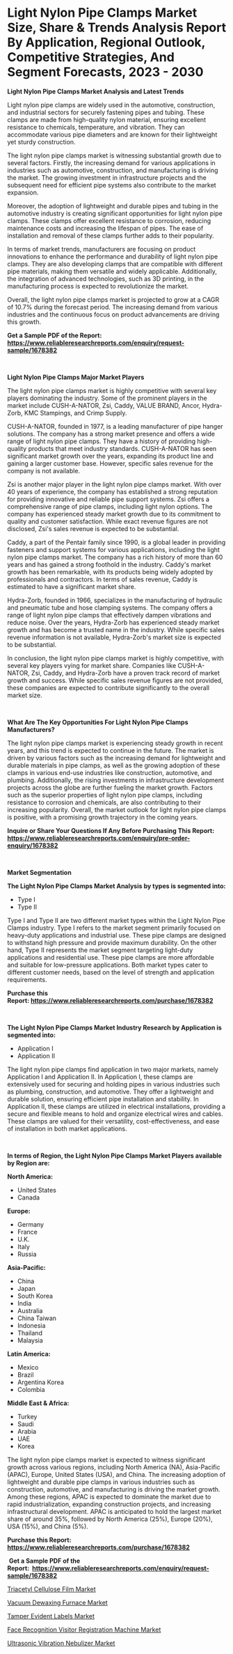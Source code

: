 <p><h1>Light Nylon Pipe Clamps Market Size, Share & Trends Analysis Report By Application, Regional Outlook, Competitive Strategies, And Segment Forecasts, 2023 - 2030</h1></p><p><strong>Light Nylon Pipe Clamps Market Analysis and Latest Trends</strong></p>
<p><p>Light nylon pipe clamps are widely used in the automotive, construction, and industrial sectors for securely fastening pipes and tubing. These clamps are made from high-quality nylon material, ensuring excellent resistance to chemicals, temperature, and vibration. They can accommodate various pipe diameters and are known for their lightweight yet sturdy construction.</p><p>The light nylon pipe clamps market is witnessing substantial growth due to several factors. Firstly, the increasing demand for various applications in industries such as automotive, construction, and manufacturing is driving the market. The growing investment in infrastructure projects and the subsequent need for efficient pipe systems also contribute to the market expansion.</p><p>Moreover, the adoption of lightweight and durable pipes and tubing in the automotive industry is creating significant opportunities for light nylon pipe clamps. These clamps offer excellent resistance to corrosion, reducing maintenance costs and increasing the lifespan of pipes. The ease of installation and removal of these clamps further adds to their popularity.</p><p>In terms of market trends, manufacturers are focusing on product innovations to enhance the performance and durability of light nylon pipe clamps. They are also developing clamps that are compatible with different pipe materials, making them versatile and widely applicable. Additionally, the integration of advanced technologies, such as 3D printing, in the manufacturing process is expected to revolutionize the market.</p><p>Overall, the light nylon pipe clamps market is projected to grow at a CAGR of 10.7% during the forecast period. The increasing demand from various industries and the continuous focus on product advancements are driving this growth.</p></p>
<p><strong>Get a Sample PDF of the Report:&nbsp; <a href="https://www.reliableresearchreports.com/enquiry/request-sample/1678382">https://www.reliableresearchreports.com/enquiry/request-sample/1678382</a></strong></p>
<p>&nbsp;</p>
<p><strong>Light Nylon Pipe Clamps Major Market Players</strong></p>
<p><p>The light nylon pipe clamps market is highly competitive with several key players dominating the industry. Some of the prominent players in the market include CUSH-A-NATOR, Zsi, Caddy, VALUE BRAND, Ancor, Hydra-Zorb, KMC Stampings, and Crimp Supply.</p><p>CUSH-A-NATOR, founded in 1977, is a leading manufacturer of pipe hanger solutions. The company has a strong market presence and offers a wide range of light nylon pipe clamps. They have a history of providing high-quality products that meet industry standards. CUSH-A-NATOR has seen significant market growth over the years, expanding its product line and gaining a larger customer base. However, specific sales revenue for the company is not available.</p><p>Zsi is another major player in the light nylon pipe clamps market. With over 40 years of experience, the company has established a strong reputation for providing innovative and reliable pipe support systems. Zsi offers a comprehensive range of pipe clamps, including light nylon options. The company has experienced steady market growth due to its commitment to quality and customer satisfaction. While exact revenue figures are not disclosed, Zsi's sales revenue is expected to be substantial.</p><p>Caddy, a part of the Pentair family since 1990, is a global leader in providing fasteners and support systems for various applications, including the light nylon pipe clamps market. The company has a rich history of more than 60 years and has gained a strong foothold in the industry. Caddy's market growth has been remarkable, with its products being widely adopted by professionals and contractors. In terms of sales revenue, Caddy is estimated to have a significant market share.</p><p>Hydra-Zorb, founded in 1966, specializes in the manufacturing of hydraulic and pneumatic tube and hose clamping systems. The company offers a range of light nylon pipe clamps that effectively dampen vibrations and reduce noise. Over the years, Hydra-Zorb has experienced steady market growth and has become a trusted name in the industry. While specific sales revenue information is not available, Hydra-Zorb's market size is expected to be substantial.</p><p>In conclusion, the light nylon pipe clamps market is highly competitive, with several key players vying for market share. Companies like CUSH-A-NATOR, Zsi, Caddy, and Hydra-Zorb have a proven track record of market growth and success. While specific sales revenue figures are not provided, these companies are expected to contribute significantly to the overall market size.</p></p>
<p>&nbsp;</p>
<p><strong>What Are The Key Opportunities For Light Nylon Pipe Clamps Manufacturers?</strong></p>
<p><p>The light nylon pipe clamps market is experiencing steady growth in recent years, and this trend is expected to continue in the future. The market is driven by various factors such as the increasing demand for lightweight and durable materials in pipe clamps, as well as the growing adoption of these clamps in various end-use industries like construction, automotive, and plumbing. Additionally, the rising investments in infrastructure development projects across the globe are further fueling the market growth. Factors such as the superior properties of light nylon pipe clamps, including resistance to corrosion and chemicals, are also contributing to their increasing popularity. Overall, the market outlook for light nylon pipe clamps is positive, with a promising growth trajectory in the coming years.</p></p>
<p><strong>Inquire or Share Your Questions If Any Before Purchasing This Report: <a href="https://www.reliableresearchreports.com/enquiry/pre-order-enquiry/1678382">https://www.reliableresearchreports.com/enquiry/pre-order-enquiry/1678382</a></strong></p>
<p>&nbsp;</p>
<p><strong>Market Segmentation</strong></p>
<p><strong>The Light Nylon Pipe Clamps Market Analysis by types is segmented into:</strong></p>
<p><ul><li>Type I</li><li>Type II</li></ul></p>
<p><p>Type I and Type II are two different market types within the Light Nylon Pipe Clamps industry. Type I refers to the market segment primarily focused on heavy-duty applications and industrial use. These pipe clamps are designed to withstand high pressure and provide maximum durability. On the other hand, Type II represents the market segment targeting light-duty applications and residential use. These pipe clamps are more affordable and suitable for low-pressure applications. Both market types cater to different customer needs, based on the level of strength and application requirements.</p></p>
<p><strong>Purchase this Report:&nbsp;<a href="https://www.reliableresearchreports.com/purchase/1678382">https://www.reliableresearchreports.com/purchase/1678382</a></strong></p>
<p>&nbsp;</p>
<p><strong>The Light Nylon Pipe Clamps Market Industry Research by Application is segmented into:</strong></p>
<p><ul><li>Application I</li><li>Application II</li></ul></p>
<p><p>The light nylon pipe clamps find application in two major markets, namely Application I and Application II. In Application I, these clamps are extensively used for securing and holding pipes in various industries such as plumbing, construction, and automotive. They offer a lightweight and durable solution, ensuring efficient pipe installation and stability. In Application II, these clamps are utilized in electrical installations, providing a secure and flexible means to hold and organize electrical wires and cables. These clamps are valued for their versatility, cost-effectiveness, and ease of installation in both market applications.</p></p>
<p>&nbsp;</p>
<p><strong>In terms of Region, the Light Nylon Pipe Clamps Market Players available by Region are:</strong></p>
<p>
    <p> <strong> North America: </strong>
        <ul>
            <li>United States</li>
            <li>Canada</li>
        </ul>
        </p> 
    <p> <strong> Europe: </strong>
        <ul>
            <li>Germany</li>
            <li>France</li>
            <li>U.K.</li>
            <li>Italy</li>
            <li>Russia</li>
        </ul>
        </p> 
    <p> <strong> Asia-Pacific: </strong>
        <ul>
            <li>China</li>
            <li>Japan</li>
            <li>South Korea</li>
            <li>India</li>
            <li>Australia</li>
            <li>China Taiwan</li>
            <li>Indonesia</li>
            <li>Thailand</li>
            <li>Malaysia</li>
        </ul>
        </p> 
    <p> <strong> Latin America: </strong>
        <ul>
            <li>Mexico</li>
            <li>Brazil</li>
            <li>Argentina Korea</li>
            <li>Colombia</li>
        </ul>
        </p> 
    <p> <strong> Middle East & Africa: </strong>
        <ul>
            <li>Turkey</li>
            <li>Saudi</li>
            <li>Arabia</li>
            <li>UAE</li>
            <li>Korea</li>
        </ul>
    </p>
    </p>
<p><p>The light nylon pipe clamps market is expected to witness significant growth across various regions, including North America (NA), Asia-Pacific (APAC), Europe, United States (USA), and China. The increasing adoption of lightweight and durable pipe clamps in various industries such as construction, automotive, and manufacturing is driving the market growth. Among these regions, APAC is expected to dominate the market due to rapid industrialization, expanding construction projects, and increasing infrastructural development. APAC is anticipated to hold the largest market share of around 35%, followed by North America (25%), Europe (20%), USA (15%), and China (5%).</p></p>
<p><strong>Purchase this Report: <a href="https://www.reliableresearchreports.com/purchase/1678382">https://www.reliableresearchreports.com/purchase/1678382</a></strong></p>
<p>&nbsp;<strong>Get a Sample PDF of the Report:&nbsp;&nbsp;<a href="https://www.reliableresearchreports.com/enquiry/request-sample/1678382">https://www.reliableresearchreports.com/enquiry/request-sample/1678382</a></strong></p>
<p><strong></strong></p>
<p><p><a href="https://medium.com/@caylawisoky8698/triacetyl-cellulose-film-market-size-growth-forecast-2023-2030-acc242f78191">Triacetyl Cellulose Film Market</a></p><p><a href="https://www.linkedin.com/pulse/vacuum-dewaxing-furnace-market-size-share-amp-trends-analysis/">Vacuum Dewaxing Furnace Market</a></p><p><a href="https://medium.com/@abbieparker1964/tamper-evident-labels-market-size-growth-forecast-2023-2030-dbfd1f7a27e6">Tamper Evident Labels Market</a></p><p><a href="https://www.linkedin.com/pulse/decoding-face-recognition-visitor-registration/">Face Recognition Visitor Registration Machine Market</a></p><p><a href="https://www.linkedin.com/pulse/ultrasonic-vibration-nebulizer-market-research-report-provides/">Ultrasonic Vibration Nebulizer Market</a></p></p>